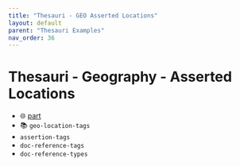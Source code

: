 ```yaml
---
title: "Thesauri - GEO Asserted Locations"
layout: default
parent: "Thesauri Examples"
nav_order: 36
---
```


# Thesauri - Geography - Asserted Locations

- 🌐 [part](https://github.com/vedph/cadmus-geo/blob/master/docs/asserted-locations.md)
- 📚 `geo-location-tags`
- `assertion-tags`
- `doc-reference-tags`
- `doc-reference-types`
